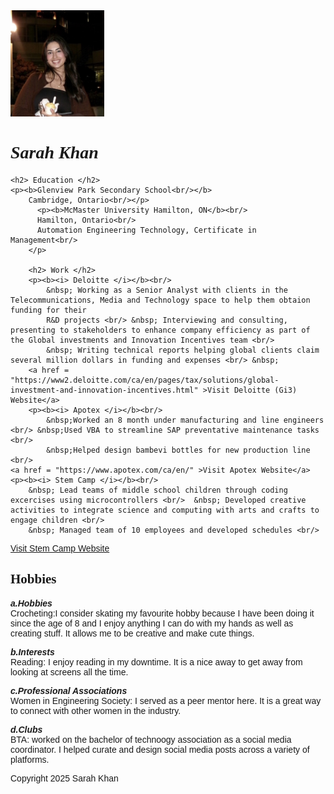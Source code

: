 <!DOCTYPE html>
<html lang="en">
    <!--
SA: I Sarah Khan, 400247943 certify that this material is my original work. 
No other person's work has been used without due acknowledgement.
I have also not made my work available to anyone else -->
<head>
    <title> [Sarah Khan] [Lab 1] </title>
</head>
<body>
    <style>
        body {font-family: Arial}
        h1 {font-family: 'Times New Roman', Times, serif}
        h2 {font-family: 'Times New Roman', Times, serif}
    </style>
    <img src="ResumeIMG.jpg" width = "150" height= "170" Sarah Khan /> &nbsp;&nbsp;&nbsp;&nbsp;  <h1> <i> Sarah Khan </i> </h1>

    <h2> Education </h2>
    <p><b>Glenview Park Secondary School<br/></b>
        Cambridge, Ontario<br/></p>
          <p><b>McMaster University Hamilton, ON</b><br/>
          Hamilton, Ontario<br/>
          Automation Engineering Technology, Certificate in Management<br/>
        </p>

        <h2> Work </h2>
        <p><b><i> Deloitte </i></b><br/>
            &nbsp; Working as a Senior Analyst with clients in the Telecommunications, Media and Technology space to help them obtaion funding for their 
            R&D projects <br/> &nbsp; Interviewing and consulting, presenting to stakeholders to enhance company efficiency as part of the Global investments and Innovation Incentives team <br/>
            &nbsp; Writing technical reports helping global clients claim several million dollars in funding and expenses <br/> &nbsp;
        <a href = "https://www2.deloitte.com/ca/en/pages/tax/solutions/global-investment-and-innovation-incentives.html" >Visit Deloitte (Gi3) Website</a>
        <p><b><i> Apotex </i></b><br/>
            &nbsp;Worked an 8 month under manufacturing and line engineers <br/> &nbsp;Used VBA to streamline SAP preventative maintenance tasks <br/>
            &nbsp;Helped design bambevi bottles for new production line <br/>
    <a href = "https://www.apotex.com/ca/en/" >Visit Apotex Website</a>
    <p><b><i> Stem Camp </i></b><br/>
        &nbsp; Lead teams of middle school children through coding excercises using microcontrollers <br/>  &nbsp; Developed creative activities to integrate science and computing with arts and crafts to engage children <br/>
        &nbsp; Managed team of 10 employees and developed schedules <br/>
<a href = "https://stemcamp.ca/ontario-camp-locations/summer-camp-dundas/" >Visit Stem Camp Website</a>
</p>

<h2>Hobbies</h2>
<p><b><i>a.Hobbies</i></b><br/>
Crocheting:I consider skating my favourite hobby because I have been doing it since the age of 8 and I enjoy anything I can do with my hands as well as creating stuff. It allows me to be creative and make cute things. <br/></p>
<p></p><b><i>b.Interests</i></b><br/>
Reading: I enjoy reading in my downtime. It is a nice away to get away from looking at screens all the time. <br/>
<p></p><b><i>c.Professional Associations</i></b><br/>
Women in Engineering Society: I served as a peer mentor here. It is a great way to connect with other women in the industry. <br/>
<p></p><b><i>d.Clubs</i></b><br/>
BTA: worked on the bachelor of technoogy association as a social media coordinator. I helped curate and design social media posts across a variety of platforms.
<p> <footer> Copyright 2025 Sarah Khan  </footer></p>

</body>
</html>
